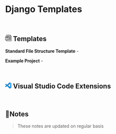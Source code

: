 # Django Templates

<br>

## <img src="./images/template-20.png" alt="template"> Templates

<b>Standard File Structure Template</b> -

<b>Example Project</b> -

<br>

## <img src="./images/vscode-20.png" alt="Flask"> Visual Studio Code Extensions

<br>

## 📝Notes

> These notes are updated on regular basis

<!--TODO: Table of Contents -->

<br>
